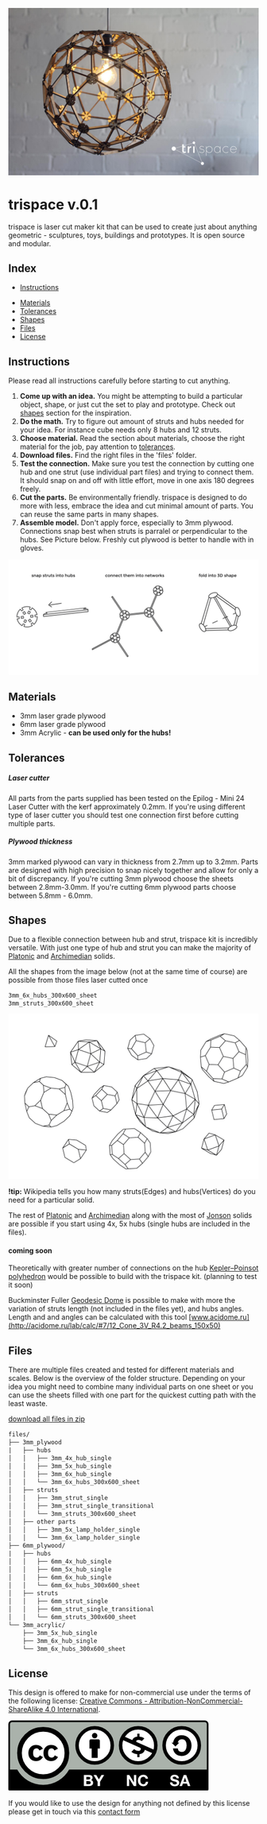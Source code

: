 ![trispace lamp](assets/trispace_lamp.jpg)

# trispace v.0.1

trispace is laser cut maker kit that can be used to create just about anything geometric - sculptures, toys, buildings and prototypes. It is open source and modular. 


## Index

- [Instructions](#instructions)
* [Materials](#materials)
* [Tolerances](#tolerances)
* [Shapes](#shapes)
* [Files](#files)
* [License](#license)


## Instructions

Please read all instructions carefully before starting to cut anything. 


1. **Come up with an idea.** You might be attempting to build a particular object, shape, or just cut the set to play and prototype. Check out [shapes](#shapes) section for the inspiration. 
2. **Do the math.** Try to figure out amount of struts and hubs needed for your idea. For instance cube needs only 8 hubs and 12 struts.
3. **Choose material.** Read the section about materials, choose the right material for the job, pay attention to [tolerances](#tolerances). 
4. **Download files.** Find the right files in the 'files' folder.
5. **Test the connection.**  Make sure you test the connection by cutting one hub and one strut (use individual part files) and trying to connect them. It should snap on and off with little effort, move in one axis 180 degrees freely. 
6. **Cut the parts.** Be environmentally friendly. trispace is designed to do more with less, embrace the idea and cut minimal amount of parts. You can reuse the same parts in many shapes.
7. **Assemble model.** Don't apply force, especially to 3mm plywood. Connections snap best when struts is parralel or perpendicular to the hubs. See Picture below. Freshly cut plywood is better to handle with in gloves. 


![Steps](assets/steps.png)


## Materials 

* 3mm laser grade plywood 
* 6mm laser grade plywood
* 3mm Acrylic - **can be used only for the hubs!**


## Tolerances 

##### Laser cutter 
All parts from the parts supplied has been tested on the Epilog - Mini 24 Laser Cutter with the kerf approximately 0.2mm. If you're using different type of laser cutter you should test one connection first before cutting multiple parts. 

##### Plywood thickness 

3mm marked plywood can vary in thickness from 2.7mm up to 3.2mm. Parts are designed with high precision to snap nicely together and allow for only a bit of discrepancy. If you're cutting 3mm plywood choose the sheets between 2.8mm-3.0mm. 
If you're cutting 6mm plywood parts choose between 5.8mm - 6.0mm.  



## Shapes 

Due to a flexible connection between hub and strut, trispace kit is incredibly versatile. With just one type of hub and strut you can make the majority of [Platonic](http://en.wikipedia.org/wiki/Platonic_solid) and [Archimedian](http://en.wikipedia.org/wiki/Archimedean_solid) solids. 

All the shapes from the image below (not at the same time of course) are possible from those files laser cutted once

```
3mm_6x_hubs_300x600_sheet
3mm_struts_300x600_sheet
```

![shapes](assets/shapes.png)

**!tip:** Wikipedia tells you how many struts(Edges) and hubs(Vertices) do you need for a particular solid. 


The rest of [Platonic](http://en.wikipedia.org/wiki/Platonic_solid) and [Archimedian](http://en.wikipedia.org/wiki/Archimedean_solid) along with the most of [Jonson](http://en.wikipedia.org/wiki/Johnson_solid) solids are possible if you start using 4x, 5x hubs (single hubs are included in the files). 

#### coming soon

Theoretically with greater number of connections on the hub [Kepler–Poinsot polyhedron](http://en.wikipedia.org/wiki/Kepler%E2%80%93Poinsot_polyhedron) would be possible to build with the trispace kit. (planning to test it soon)

Buckminster Fuller [Geodesic Dome](http://en.wikipedia.org/wiki/Geodesic_dome) is possible to make with more the variation of struts length (not included in the files yet), and hubs angles. Length and and angles can be calculated with this tool [www.acidome.ru](http://acidome.ru/lab/calc/#7/12_Cone_3V_R4.2_beams_150x50)


## Files

There are multiple files created and tested for different materials and scales. Below is the overview of the folder structure. Depending on your idea you might need to combine many individual parts on one sheet or you can use the sheets filled with one part for the quickest cutting path with the least waste. 



[download all files in zip](https://github.com/mikeodesigner/trispace/archive/master.zip)

```
files/
├── 3mm_plywood
|  	├── hubs  
│   │	├── 3mm_4x_hub_single
│   │	├── 3mm_5x_hub_single
│   │	├── 3mm_6x_hub_single
│   │	└── 3mm_6x_hubs_300x600_sheet
│   ├── struts
│   │	├── 3mm_strut_single
│   │	├── 3mm_strut_single_transitional
│   │	└── 3mm_struts_300x600_sheet
│   ├── other parts
│   │	├── 3mm_5x_lamp_holder_single
│   │	└── 3mm_6x_lamp_holder_single
├── 6mm_plywood/
|  	├── hubs  
│   │	├── 6mm_4x_hub_single
│   │	├── 6mm_5x_hub_single
│   │	├── 6mm_6x_hub_single
│   │	└── 6mm_6x_hubs_300x600_sheet
│   ├── struts
│   │	├── 6mm_strut_single
│   │	├── 6mm_strut_single_transitional
│   │	└── 6mm_struts_300x600_sheet
└── 3mm_acrylic/
    ├── 3mm_5x_hub_single
    ├── 3mm_6x_hub_single
    └── 3mm_6x_hubs_300x600_sheet
```


## License 

This design is offered to make for non-commercial use under the terms of the following license: 
[Creative Commons - Attribution-NonCommercial-ShareAlike 4.0 International](https://creativecommons.org/licenses/by-nc-sa/4.0/).

![CC license icon](assets/by-nc-sa.png)

If you would like to use the design for anything not defined by this license please get in touch via this [contact form](http://opendesignschool.co.uk/contact/)

